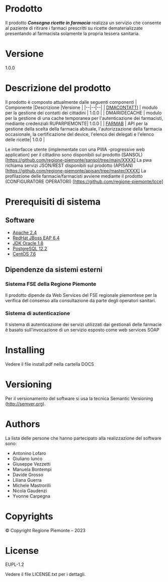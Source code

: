 ﻿# Prodotto
Il prodotto ***Consegna ricette in farmacia*** realizza un servizio che consente al paziente di ritirare i farmaci prescritti su ricette dematerializzate presentando al farmacista solamente la propria tessera sanitaria.

# Versione
1.0.0

# Descrizione del prodotto 
Il prodotto è composto attualmente dalle seguenti componenti 
| Componente |Descrizione  |Versione |
|--|--|--|
| [DMACONTATTI](https://github.com/regione-piemonte/farab-fse/tree/main/DMACONTATTI) | modulo per la gestione dei contatti dei cittadini | 1.0.0 |
| DMAIRIDECACHE | modulo per la gestione di una cache temporanea per l'autenticazione dei farmacisti, mediante credenziali RUPARPIEMONTE| 1.0.0 |
| [FARMAB](https://github.com/regione-piemonte/farab-fse/tree/main/FARMAB) | API per la gestione della scelta della farmacia abituale, l'autorizzazione della farmacia occasionale, la certificazione del device, l'elenco dei delegati e l'elenco delle ricette| 1.0.0 |


Le interfacce utente (implementate con una PWA -progressive web application) per il cittadino sono disponibili sul prodotto (SANSOL) [https://github.com/regione-piemonte/sansol/tree/main/XXXX]
La pwa richiama servizi JSON/REST disponibili sul prodotto (APISAN) [https://github.com/regione-piemonte/apisan/tree/master/XXXX]
La profilazione delle farmacie/farmacisti avviene mediante il prodotto (CONFIGURATORE OPERATORI) [https://github.com/regione-piemonte/lcce]

# Prerequisiti di sistema 

## Software
- [Apache 2.4](https://www.apache.org/)
- [RedHat JBoss EAP 6.4](https://developers.redhat.com/products/eap/download)
- [JDK Oracle 1.8](https://www.oracle.com/java/technologies/downloads/archive/) 
- [PostgreSQL 12.2](https://www.postgresql.org/download/)
- [CentOS 7.6](https://www.centos.org/)

## Dipendenze da sistemi esterni

### Sistema FSE della Regione Piemonte
Il prodotto dipende da Web Services del FSE regionale piemontese per la verifica del consenso alla consultazione da parte degli operatori sanitari.

### Sistema di autenticazione
Il sistema di autenticazione dei servizi utilizzati dai gestionali delle farmacie è basato sull'invocazione di un servizio esposto come web services SOAP

# Installing
Vedere il file install.pdf nella cartella DOCS 

# Versioning
Per il versionamento del software si usa la tecnica Semantic Versioning (http://semver.org).

# Authors
La lista delle persone che hanno partecipato alla realizzazione del software sono:
- Antonino Lofaro
- Giuliano Iunco
- Giuseppe Vezzetti
- Manuela Bontempi
- Davide Grosso
- Liliana Guerra
- Michele Mastrorilli
- Nicola Gaudenzi
- Yvonne Carpegna


# Copyrights
© Copyright Regione Piemonte – 2023


# License
EUPL-1.2

Vedere il file LICENSE.txt per i dettagli.
